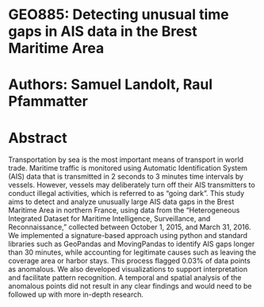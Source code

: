 # GEO885: Detecting unusual time gaps in AIS data in the Brest Maritime Area

# Authors: Samuel Landolt, Raul Pfammatter

# Abstract
Transportation by sea is the most important means of transport in world trade. Maritime traffic is monitored using Automatic Identification System (AIS) data that is transmitted in 2 seconds to 3 minutes time intervals by vessels. However, vessels may deliberately turn off their AIS transmitters to conduct illegal activities, which is referred to as “going dark”. This study aims to detect and analyze unusually large AIS data gaps in the Brest Maritime Area in northern France, using data from the “Heterogeneous Integrated Dataset for Maritime Intelligence, Surveillance, and Reconnaissance,” collected between October 1, 2015, and March 31, 2016.
We implemented a signature-based approach using python and standard libraries such as GeoPandas and MovingPandas to identify AIS gaps longer than 30 minutes, while accounting for legitimate causes such as leaving the coverage area or harbor stays. This process flagged 0.03% of data points as anomalous. We also developed visualizations to support interpretation and facilitate pattern recognition. A temporal and spatial analysis of the anomalous points did not result in any clear findings and would need to be followed up with more in-depth research.
